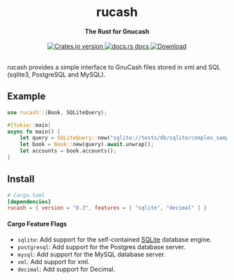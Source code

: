 <h1 align="center">rucash</h1>
<div align="center">
 <strong>
   The Rust for Gnucash
 </strong>
</div>

<br />

<div align="center">
  <!-- Version -->
  <a href="https://crates.io/crates/rucash">
    <img src="https://img.shields.io/crates/v/rucash.svg?style=flat-square"
    alt="Crates.io version" />
  </a>
  <!-- Docs -->
  <a href="https://docs.rs/rucash">
    <img src="https://img.shields.io/badge/docs-latest-blue.svg?style=flat-square"
      alt="docs.rs docs" />
  </a>
  <!-- Downloads -->
  <a href="https://crates.io/crates/rucash">
    <img src="https://img.shields.io/crates/d/rucash.svg?style=flat-square"
      alt="Download" />
  </a>
</div>

<br/>

rucash provides a simple interface to GnuCash files stored in xml and SQL (sqlite3, PostgreSQL and MySQL).
## Example
```rust
use rucash::{Book, SQLiteQuery};

#[tokio::main]
async fn main() {
    let query = SQLiteQuery::new("sqlite://tests/db/sqlite/complex_sample.gnucash?mode=ro").await.unwrap();
    let book = Book::new(query).await.unwrap();
    let accounts = book.accounts();
}
```

## Install
```toml
# Cargo.toml
[dependencies]
rucash = { version = "0.3", features = [ "sqlite", "decimal" ] }
```

#### Cargo Feature Flags
-   `sqlite`: Add support for the self-contained [SQLite](https://sqlite.org/) database engine.
-   `postgresql`: Add support for the Postgres database server.
-   `mysql`: Add support for the MySQL database server.
-   `xml`: Add support for xml.
-   `decimal`: Add support for Decimal.